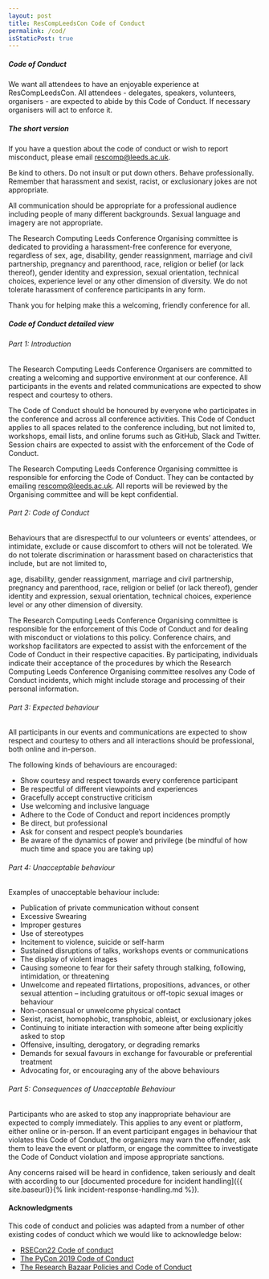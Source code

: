 ```yaml
---
layout: post
title: ResCompLeedsCon Code of Conduct
permalink: /cod/
isStaticPost: true
---
```

##### Code of Conduct

We want all attendees to have an enjoyable experience at ResCompLeedsCon. All attendees - delegates, speakers, volunteers, organisers - are expected to abide by this Code of Conduct. If necessary organisers will act to enforce it.

##### The short version

If you have a question about the code of conduct or wish to report misconduct, please email [rescomp@leeds.ac.uk​](mailto:rescomp@leeds.ac.uk).

Be kind to others. Do not insult or put down others. Behave professionally. Remember that harassment and sexist, racist, or exclusionary jokes are not appropriate.

All communication should be appropriate for a professional audience including people of many different backgrounds. Sexual language and imagery are not appropriate.

The Research Computing Leeds Conference Organising committee is dedicated to providing a harassment-free conference for everyone, regardless of sex, age, disability, gender reassignment, marriage and civil partnership, pregnancy and parenthood, race, religion or belief (or lack thereof), gender identity and expression, sexual orientation, technical choices, experience level or any other dimension of diversity. We do not tolerate harassment of conference participants in any form.

Thank you for helping make this a welcoming, friendly conference for all.

##### Code of Conduct detailed view

###### Part 1: Introduction

The Research Computing Leeds Conference Organisers are committed to creating a welcoming and supportive environment at our conference. All participants in the events and related communications are expected to show respect and courtesy to others.

The Code of Conduct should be honoured by everyone who participates in the conference and across all conference activities. This Code of Conduct applies to all spaces related to the conference including, but not limited to, workshops, email lists, and online forums such as GitHub, Slack and Twitter. Session chairs are expected to assist with the enforcement of the Code of Conduct.

The Research Computing Leeds Conference Organising committee is responsible for enforcing the Code of Conduct. They can be contacted by emailing [rescomp@leeds.ac.uk​](mailto:rescomp@leeds.ac.uk). All reports will be reviewed by the Organising committee and will be kept confidential.

###### Part 2: Code of Conduct

Behaviours that are disrespectful to our volunteers or events’ attendees, or intimidate, exclude or cause discomfort to others will not be tolerated. We do not tolerate discrimination or harassment based on characteristics that include, but are not limited to,

age, disability, gender reassignment, marriage and civil partnership, pregnancy and parenthood, race, religion or belief (or lack thereof), gender identity and expression, sexual orientation, technical choices,  experience level or any other dimension of diversity.

The Research Computing Leeds Conference Organising committee is responsible for the enforcement of this Code of Conduct and for dealing with misconduct or violations to this policy. Conference chairs, and workshop facilitators are expected to assist with the enforcement of the Code of Conduct in their respective capacities. By participating, individuals indicate their acceptance of the procedures by which the Research Computing Leeds Conference Organising committee resolves any Code of Conduct incidents, which might include storage and processing of their personal information.

###### Part 3: Expected behaviour

All participants in our events and communications are expected to show respect and courtesy to others and all interactions should be professional, both online and in-person.

The following kinds of behaviours are encouraged:

- Show courtesy and respect towards every conference participant  
- Be respectful of different viewpoints and experiences
- Gracefully accept constructive criticism
- Use welcoming and inclusive language
- Adhere to the Code of Conduct and report incidences promptly
- Be direct, but professional
- Ask for consent and respect people’s boundaries
- Be aware of the dynamics of power and privilege (be mindful of how much time and space you are taking up)

###### Part 4: Unacceptable behaviour

Examples of unacceptable behaviour include:

- Publication of private communication without consent
- Excessive Swearing
- Improper gestures
- Use of stereotypes
- Incitement to violence, suicide or self-harm
- Sustained disruptions of talks, workshops events or communications
- The display of violent images
- Causing someone to fear for their safety through stalking, following, intimidation, or threatening
- Unwelcome and repeated flirtations, propositions, advances, or other sexual attention – including gratuitous or off-topic sexual images or behaviour
- Non-consensual or unwelcome physical contact
- Sexist, racist, homophobic, transphobic, ableist, or exclusionary jokes
- Continuing to initiate interaction with someone after being explicitly asked to stop
- Offensive, insulting, derogatory, or degrading remarks
- Demands for sexual favours in exchange for favourable or preferential treatment
- Advocating for, or encouraging any of the above behaviours

###### Part 5: Consequences of Unacceptable Behaviour

Participants who are asked to stop any inappropriate behaviour are expected to comply immediately. This applies to any event or platform, either online or in-person. If an event participant engages in behaviour that violates this Code of Conduct, the organizers may warn the offender, ask them to leave the event or platform, or engage the committee to investigate the Code of Conduct violation and impose appropriate sanctions.

Any concerns raised will be heard in confidence, taken seriously and dealt with according to our [documented procedure for incident handling]({{ site.baseurl}}{% link incident-response-handling.md %}).

#### Acknowledgments

This code of conduct and policies was adapted from a number of other existing codes of conduct which we would like to acknowledge below:

- [RSECon22 Code of conduct](https://rsecon2022.society-rse.org/code-of-conduct-for-rsecon22/)
- [The PyCon 2019 Code of Conduct](https://2018.pyconuk.org/code-conduct/)
- [The Research Bazaar Policies and Code of Conduct](https://resbazblog.wordpress.com/code-of-conduct/)

<img class="img-responsive feature-image" src="{{ site.baseurl }}/img/posts/cod.jpg" style="display:none">
